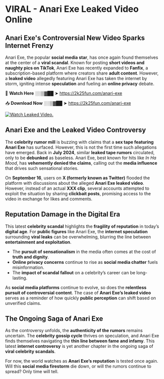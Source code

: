 # VIRAL - Anari Exe Leaked Video Online

## **Anari Exe's Controversial New Video Sparks Internet Frenzy**  

Anari Exe, the popular **social media star**, has once again found themselves at the center of a **viral scandal**. Known for posting **short videos and naughty pics on TikTok**, Anari Exe has recently expanded to **Fanfix**, a subscription-based platform where creators share **adult content**. However, a **leaked video** allegedly featuring Anari Exe has taken the internet by storm, igniting intense **speculation** and fueling an **online privacy** debate.  

🔴 **Watch Here** ░░▒▓██ ➤ https://2k25fun.com/anari-exe  

📥 **Download Now** ░░▒▓██ ➤ https://2k25fun.com/anari-exe  

[![Watch Leaked Video.](https://miro.medium.com/v2/resize:fit:828/format:webp/1*cilzJN44JGOrTw9NJCrNHA.gif "Watch Leaked Video")](https://2k25fun.com/anari-exe)

## **Anari Exe and the Leaked Video Controversy**  

The **celebrity rumor mill** is buzzing with claims that a **sex tape featuring Anari Exe** has surfaced. However, this is not the first time such allegations have emerged. Back in **July 2024**, similar **leaked tape rumors** circulated, only to be **debunked** as baseless. Anari Exe, best known for hits like *In Ha Mood*, has **vehemently denied the claims**, calling out the **media influence** that drives such sensational stories.  

On **September 16**, users on **X (formerly known as Twitter)** flooded the platform with discussions about the alleged **Anari Exe leaked video**. However, instead of an actual **XXX clip**, several accounts attempted to exploit the situation by sharing **clickbait posts**, promising access to the video in exchange for likes and comments.  

## **Reputation Damage in the Digital Era**  

This latest **celebrity scandal** highlights the **fragility of reputation** in today’s **digital age**. For **public figures** like Anari Exe, the **internet speculation** surrounding **viral leaks** can be overwhelming, blurring the line between **entertainment and exploitation**.  

- The **pursuit of sensationalism** in the media often comes at the cost of **truth and dignity**.  
- **Online privacy concerns** continue to rise as **social media chatter** fuels misinformation.  
- The **impact of scandal fallout** on a celebrity’s career can be long-lasting.  

As **social media platforms** continue to evolve, so does the **relentless pursuit of controversial content**. The case of **Anari Exe’s leaked video** serves as a reminder of how quickly **public perception** can shift based on unverified claims.  

## **The Ongoing Saga of Anari Exe**  

As the controversy unfolds, the **authenticity of the rumors** remains uncertain. The **celebrity gossip cycle** thrives on speculation, and Anari Exe finds themselves navigating the **thin line between fame and infamy**. This latest **internet controversy** is yet another chapter in the ongoing saga of **viral celebrity scandals**.  

For now, the world watches as **Anari Exe’s reputation** is tested once again. Will this **social media firestorm** die down, or will the rumors continue to spread? Only time will tell.